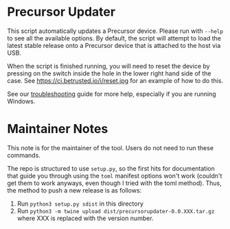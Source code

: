# Precursor Updater

This script automatically updates a Precursor device. Please run with `--help` to see
all the available options. By default, the script will attempt to load the latest stable release onto a Precursor device that is attached to the host via USB.

When the script is finished running, you will need to reset the device by pressing on the
switch inside the hole in the lower right hand side of the case. See https://ci.betrusted.io/i/reset.jpg for an example of how to do this.

See our [troubleshooting](https://github.com/betrusted-io/betrusted-wiki/wiki/Updating-Your-Device#troubleshooting) guide for more help, especially if you are running Windows.

# Maintainer Notes

This note is for the maintainer of the tool. Users do not need to run these commands.

The repo is structured to use `setup.py`, so the first hits for documentation that guide you through using the `toml` manifest options won't work (couldn't get them to work anyways, even though I tried with the toml method). Thus, the method to push a new release is as follows:

1. Run `python3 setup.py sdist` in this directory
2. Run `python3 -m twine upload dist/precursorupdater-0.0.XXX.tar.gz` where XXX is replaced with the version number.
